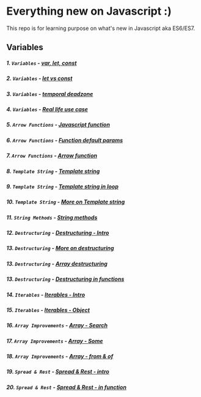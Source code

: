 # Everything new on Javascript :)

This repo is for learning purpose on what's new in Javascript aka ES6/ES7.

## Variables
##### 1. ```Variables``` - [var, let, const](https://github.com/smronju/es6/blob/master/1%20-%20Variables/var-let-const.html)
##### 2. ```Variables``` - [let vs const](https://github.com/smronju/es6/blob/master/1%20-%20Variables/let-and-const.html)
##### 3. ```Variables``` - [temporal deadzone](https://github.com/smronju/es6/blob/master/1%20-%20Variables/temporal-dead-zone.html)
##### 4. ```Variables``` - [Real life use case](https://github.com/smronju/es6/blob/master/1%20-%20Variables/let-and-const-real-life-example.html)
##### 5. ```Arrow Functions``` - [Javascript function](https://github.com/smronju/es6/blob/master/2%20-%20Arrow%20functions/function.html)
##### 6. ```Arrow Functions``` - [Function default params](https://github.com/smronju/es6/blob/master/2%20-%20Arrow%20functions/default-params.html)
##### 7. ```Arrow Functions``` - [Arrow function](https://github.com/smronju/es6/blob/master/2%20-%20Arrow%20functions/arrow-functions.html)
##### 8. ```Template String``` - [Template string](https://github.com/smronju/es6/blob/master/3%20-%20Template%20String/template-string.html)
##### 9. ```Template String``` - [Template string in loop](https://github.com/smronju/es6/blob/master/3%20-%20Template%20String/template-string-in-loop.html)
##### 10. ```Template String``` - [More on Template string](https://github.com/smronju/es6/blob/master/3%20-%20Template%20String/template-string-more.html)
##### 11. ```String Methods``` - [String methods](https://github.com/smronju/es6/blob/master/4%20-%20String%20Methods/string-methods.html)
##### 12. ```Destructuring``` - [Destructuring - Intro](https://github.com/smronju/es6/blob/master/5%20-%20Destructuring/intro.html)
##### 13. ```Destructuring``` - [More on destructuring](https://github.com/smronju/es6/blob/master/5%20-%20Destructuring/destructuring.html)
##### 13. ```Destructuring``` - [Array destructuring](https://github.com/smronju/es6/blob/master/5%20-%20Destructuring/destructuring-arrays.html)
##### 13. ```Destructuring``` - [Destructuring in functions](https://github.com/smronju/es6/blob/master/5%20-%20Destructuring/destructuring-functions.html)
##### 14. ```Iterables``` - [Iterables - Intro](https://github.com/smronju/es6/blob/master/6%20-%20Iterables/iterables.html)
##### 15. ```Iterables``` - [Iterables - Object](https://github.com/smronju/es6/blob/master/6%20-%20Iterables/looping-objects.html)
##### 16. ```Array Improvements``` - [Array - Search](https://github.com/smronju/es6/blob/master/7%20-%20Array%20Improvements/array-search.html)
##### 17. ```Array Improvements``` - [Array - Some](https://github.com/smronju/es6/blob/master/7%20-%20Array%20Improvements/array-some.html)
##### 18. ```Array Improvements``` - [Array - from & of](https://github.com/smronju/es6/blob/master/7%20-%20Array%20Improvements/array-from-and-of.html)
##### 19. ```Spread & Rest``` - [Spread & Rest - intro](https://github.com/smronju/es6/blob/master/8%20-%20Spread%20%26%20Rest/spread-intro.html)
##### 20. ```Spread & Rest``` - [Spread & Rest - in function](https://github.com/smronju/es6/blob/master/8%20-%20Spread%20%26%20Rest/spread-in-functions.html)
